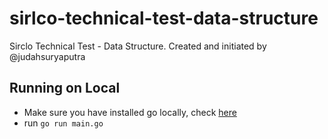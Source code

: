 # sirlco-technical-test-data-structure

Sirclo Technical Test - Data Structure.
Created and initiated by @judahsuryaputra

## Running on Local

- Make sure you have installed go locally, check [here](https://golang.org/doc/install)
- run `go run main.go`